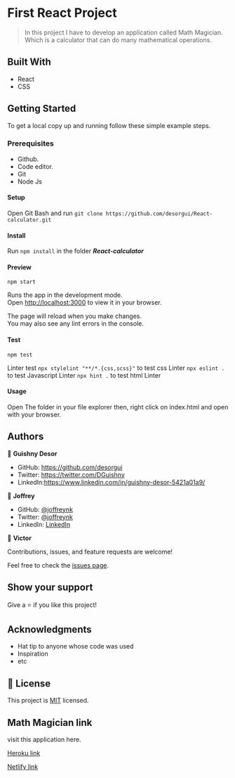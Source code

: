 # First React Project

> In this project I have to develop an application called Math Magician. Which is a calculator that can do many mathematical operations.

## Built With

- React
- CSS

## Getting Started

To get a local copy up and running follow these simple example steps.


### Prerequisites

- Github.
- Code editor.
- Git
- Node Js

#### Setup

Open Git Bash and run
```git clone https://github.com/desorgui/React-calculator.git```

#### Install

Run ```npm install``` in the folder **_React-calculator_**

#### Preview

```npm start```

Runs the app in the development mode.\
Open [http://localhost:3000](http://localhost:3000) to view it in your browser.

The page will reload when you make changes.\
You may also see any lint errors in the console.


#### Test

```npm test```

Linter test 
```npx stylelint "**/*.{css,scss}"``` to test css Linter
```npx eslint .``` to test Javascript Linter
```npx hint .``` to test html Linter

#### Usage

Open The folder in your file explorer then, right click on index.html and open with your browser.

## Authors

👤 **Guishny Desor**

- GitHub: https://github.com/desorgui
- Twitter: https://twitter.com/DGuishny
- LinkedIn:https://www.linkedin.com/in/guishny-desor-5421a01a9/

👤 **Joffrey**

- GitHub: [@joffreynk](https://github.com/JoffreyNK)
- Twitter: [@joffreynk](https://twitter.com/joffreynk)
- LinkedIn: [LinkedIn](https://www.linkedin.com/in/joffrey-nkeshimana-15b8aa1b3/)

👤 **Victor**

Contributions, issues, and feature requests are welcome!

Feel free to check the [issues page](../../issues/).

## Show your support

Give a ⭐️ if you like this project!

## Acknowledgments

- Hat tip to anyone whose code was used
- Inspiration
- etc

## 📝 License

This project is [MIT](./LICENCE.md) licensed.

## Math Magician link
visit this application here.

[Heroku link](https://whispering-spire-91902.herokuapp.com/calculator)

[Netlify link](https://react-calculator-desor.netlify.app)
